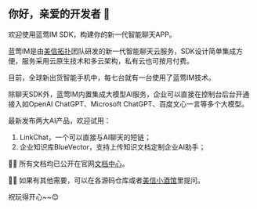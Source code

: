 ## 你好，亲爱的开发者 👋

欢迎使用蓝莺IM SDK，构建你的新一代智能聊天APP。

蓝莺IM是由[美信拓扑](https://www.lanyingim.com/)团队研发的新一代智能聊天云服务，SDK设计简单集成方便，服务采用云原生技术和多云架构，私有云也可按月付费。

目前，全球新出货智能手机中，每七台就有一台使用了蓝莺IM技术。

除聊天SDK外，蓝莺IM内置集成大模型AI服务，企业可以直接在控制台后台开通接入如OpenAI ChatGPT、Microsoft ChatGPT、百度文心一言等多个大模型。

最新发布两大AI产品，欢迎试用：

1. LinkChat，一个可以直接与AI聊天的短链；
2. 企业知识库BlueVector，支持上传知识文档定制企业AI助手；

👩‍💻 所有文档均已公开在官网[文档中心](https://docs.lanyingim.com)。

🙋‍♀️ 如果有其他需要，可以在各源码仓库或者[美信小酒馆](https://github.com/maxim-top/maxim-bistro)里提问。

祝玩得开心~~😊

<!--

**Here are some ideas to get you started:**

🙋‍♀️ A short introduction - what is your organization all about?
🌈 Contribution guidelines - how can the community get involved?
👩‍💻 Useful resources - where can the community find your docs? Is there anything else the community should know?
🍿 Fun facts - what does your team eat for breakfast?
🧙 Remember, you can do mighty things with the power of [Markdown](https://docs.github.com/github/writing-on-github/getting-started-with-writing-and-formatting-on-github/basic-writing-and-formatting-syntax)
-->
